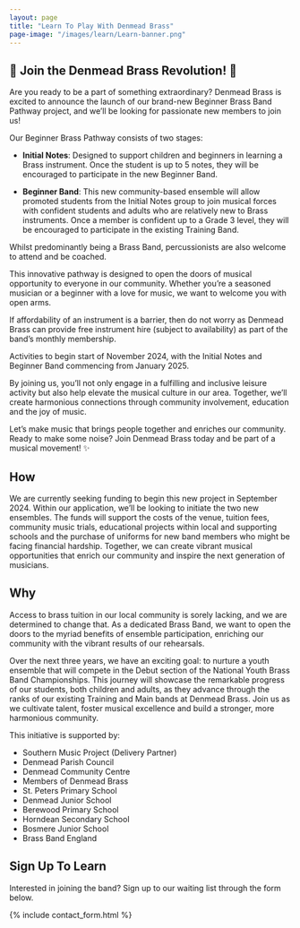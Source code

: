 ```yaml
---
layout: page
title: "Learn To Play With Denmead Brass"
page-image: "/images/learn/Learn-banner.png"
---
```


## 🎺 Join the Denmead Brass Revolution! 🎺

Are you ready to be a part of something extraordinary? Denmead Brass is excited to announce the launch of our brand-new Beginner Brass Band Pathway project, and we’ll be looking for passionate new members to join us!

Our Beginner Brass Pathway consists of two stages:

- __Initial Notes__: Designed to support children and beginners in learning a Brass instrument. Once the student is up to 5 notes, they will be encouraged to participate in the new Beginner Band.

 - __Beginner Band__: This new community-based ensemble will allow promoted students from the Initial Notes group to join musical forces with confident students and adults who are relatively new to Brass instruments. Once a member is confident up to a Grade 3 level, they will be encouraged to participate in the existing Training Band.

Whilst predominantly being a Brass Band, percussionists are also welcome to attend and be coached.

This innovative pathway is designed to open the doors of musical opportunity to everyone in our community. Whether you’re a seasoned musician or a beginner with a love for music, we want to welcome you with open arms.

If affordability of an instrument is a barrier, then do not worry as Denmead Brass can provide free instrument hire (subject to availability) as part of the band’s monthly membership. 

Activities to begin start of November 2024, with the Initial Notes and Beginner Band commencing from January 2025.

By joining us, you’ll not only engage in a fulfilling and inclusive leisure activity but also help elevate the musical culture in our area. Together, we’ll create harmonious connections through community involvement, education and the joy of music.

Let’s make music that brings people together and enriches our community. Ready to make some noise? Join Denmead Brass today and be part of a musical movement! ✨

## How 

We are currently seeking funding to begin this new project in September 2024. Within our application, we’ll be looking to initiate the two new ensembles. The funds will support the costs of the venue, tuition fees, community music trials, educational projects within local and supporting schools and the purchase of uniforms for new band members who might be facing financial hardship. Together, we can create vibrant musical opportunities that enrich our community and inspire the next generation of musicians.

## Why

Access to brass tuition in our local community is sorely lacking, and we are determined to change that. As a dedicated Brass Band, we want to open the doors to the myriad benefits of ensemble participation, enriching our community with the vibrant results of our rehearsals.

Over the next three years, we have an exciting goal: to nurture a youth ensemble that will compete in the Debut section of the National Youth Brass Band Championships. This journey will showcase the remarkable progress of our students, both children and adults, as they advance through the ranks of our existing Training and Main bands at Denmead Brass. Join us as we cultivate talent, foster musical excellence and build a stronger, more harmonious community.

This initiative is supported by:

- Southern Music Project (Delivery Partner)
- Denmead Parish Council
- Denmead Community Centre
- Members of Denmead Brass
- St. Peters Primary School
- Denmead Junior School
- Berewood Primary School
- Horndean Secondary School
- Bosmere Junior School
- Brass Band England

## Sign Up To Learn

Interested in joining the band? Sign up to our waiting list through the form below.

{% include contact_form.html %}